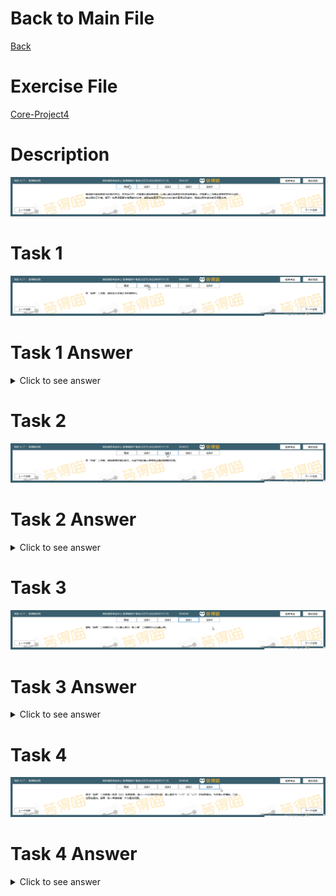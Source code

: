 # Back to Main File
[Back](../README.md)

# Exercise File
[Core-Project4](MOS-Excel2016-Core-Project4.xlsx)

# Description
![Description](Task/desc.png)
# Task 1
![Task1](Task/Task1.png)
# Task 1 Answer
<details>
  <summary>Click to see answer</summary>

![Task1_Answer](Excel2016-Core-Project4-Answer/P4-T1.gif)
</details>

# Task 2
![Task2](Task/Task2.png)
# Task 2 Answer
<details>
  <summary>Click to see answer</summary>

添加表功能性Method1:

![Task2_Answer](Excel2016-Core-Project4-Answer/P4-T2-添加表功能性-Method1.gif)

添加表功能性Method2:
![Task2_Answer](Excel2016-Core-Project4-Answer/P4-T2-添加表功能性-Method2.gif)

移除表功能性
![Task2_Answer](Excel2016-Core-Project4-Answer/P4-T2-移除表功能性.gif)

</details>

# Task 3
![Task3](Task/Task3.png)
# Task 3 Answer
<details>
  <summary>Click to see answer</summary>

![Task3_Answer](Excel2016-Core-Project4-Answer/P4-T3.gif)
</details>


# Task 4
![Task4](Task/Task4.png)
# Task 4 Answer
<details>
  <summary>Click to see answer</summary>

![Task4_Answer](Excel2016-Core-Project4-Answer/P4-T4.gif)

切换行列方法:
![Task4_Answer](Excel2016-Core-Project4-Answer/P4-T4-切换行列.gif)

</details>
